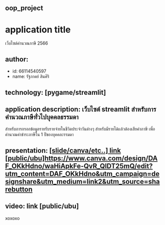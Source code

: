 ## oop_project
# application title
เว็บไซต์คำนวณภาษี 2566
## author: 
  * id: 66114540597
  * name: รัฐภาคย์ สินศิริ
## technology: [pygame/streamlit]
## application description: เว็บไซต์ streamlit สำหรับการคำนวณภาษีทั่วไปบุคคลธรรมดา
สำหรับการกรอกข้อมูลรายรับรายจ่ายในชีวิตประจำวันต่างๆ สำหรับมีรายได้เเล้วต้องเสียค่าภาษี เพื่อคำนวณค่าชำระภาษีใน 1 ปีของบุคคละรรมดา
## presentation: [[slide/canva/etc..] link [public/ubu]](https://www.canva.com/design/DAF_OKkHdno/waHiApkFe-QvR_QlDT25mQ/edit?utm_content=DAF_OKkHdno&utm_campaign=designshare&utm_medium=link2&utm_source=sharebutton)https://www.canva.com/design/DAF_OKkHdno/waHiApkFe-QvR_QlDT25mQ/edit?utm_content=DAF_OKkHdno&utm_campaign=designshare&utm_medium=link2&utm_source=sharebutton
## video: link [public/ubu]
 xoxoxo

